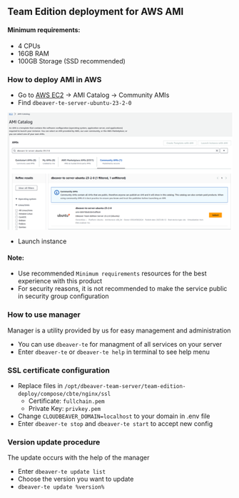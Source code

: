## Team Edition deployment for AWS AMI

#### Minimum requirements:

* 4 CPUs
* 16GB RAM
* 100GB Storage (SSD recommended)


### How to deploy AMI in AWS

- Go to [AWS EC2](https://us-east-1.console.aws.amazon.com/ec2/home?region=us-east-1) -> AMI Catalog -> Community AMIs
- Find `dbeaver-te-server-ubuntu-23-2-0`

![example](image.png)

- Launch instance

#### Note:
- Use recommended `Minimum requirements` resources for the best experience with this product
- For security reasons, it is not recommended to make the service public in security group configuration


### How to use manager

Manager is a utility provided by us for easy management and administration

- You can use `dbeaver-te` for managment of all services on your server
- Enter `dbeaver-te` or `dbeaver-te help` in terminal to see help menu


### SSL certificate configuration

- Replace files in `/opt/dbeaver-team-server/team-edition-deploy/compose/cbte/nginx/ssl`
   - Certificate: `fullchain.pem`  
   - Private Key: `privkey.pem`
- Change `CLOUDBEAVER_DOMAIN=localhost` to your domain in .env file
- Enter `dbeaver-te stop` and `dbeaver-te start` to accept new config


### Version update procedure

The update occurs with the help of the manager

- Enter `dbeaver-te update list`
- Choose the version you want to update
- `dbeaver-te update %version%`